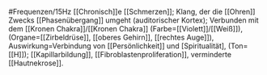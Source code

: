 #Frequenzen/15Hz
[[Chronisch]]e [[Schmerzen]]; Klang, der die [[Ohren]] Zwecks [[Phasenübergang]] umgeht (auditorischer Kortex); Verbunden mit dem [[Kronen Chakra]]/[[Kronen Chakra]] (Farbe=[[Violett]]/[[Weiß]]), (Organe=[[Zirbeldrüse]], [[oberes Gehirn]], [[rechtes Auge]]), Auswirkung=Verbindung von [[Persönlichkeit]] und [Spiritualität], (Ton=[[H]]); [[Kapillarbildung]], [[Fibroblastenproliferation]], verminderte [[Hautnekrose]].
